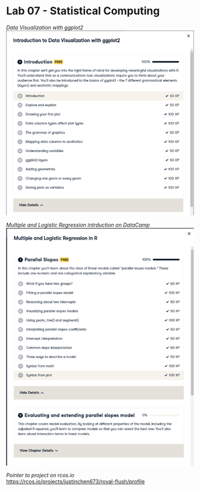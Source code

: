 # Lab 07 - Statistical Computing

*Data Visualization with ggplot2*  
![data](/labs/lab-07/ggplot2.png)  

*Multiple and Logistic Regression intrduction on DataCamp*  
![data2](/labs/lab-07/regression.png)  

*Pointer to project on rcos.io*  
https://rcos.io/projects/justinchen673/royal-flush/profile

